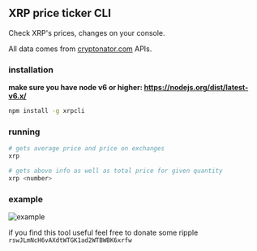 ## XRP price ticker CLI

Check XRP's prices, changes on your console.

All data comes from [cryptonator.com](https://cryptonator.com/) APIs.


### installation
**make sure you have node v6 or higher: https://nodejs.org/dist/latest-v6.x/**

```bash
npm install -g xrpcli
```

### running
```bash
# gets average price and price on exchanges
xrp

# gets above info as well as total price for given quantity
xrp <number> 
```

### example
![example](https://i.imgur.com/vDRoTav.gif)

if you find this tool useful feel free to donate some ripple
```rswJLmNcH6vAXdtWTGK1ad2WTBWBK6xrfw```